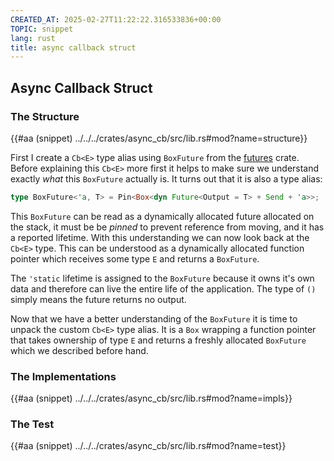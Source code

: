 ```yaml
---
CREATED_AT: 2025-02-27T11:22:22.316533836+00:00
TOPIC: snippet
lang: rust
title: async callback struct
---
```


## Async Callback Struct

### The Structure

{{#aa (snippet) ../../../crates/async_cb/src/lib.rs#mod?name=structure}}

First I create a `Cb<E>` type alias using `BoxFuture` from the [futures]
crate.  Before explaining this `Cb<E>` more first it helps to make sure
we understand exactly _what_ this `BoxFuture` actually is.  It turns out
that it is also a type alias:

```rust
type BoxFuture<'a, T> = Pin<Box<dyn Future<Output = T> + Send + 'a>>;
```

This `BoxFuture` can be read as a dynamically allocated future allocated on
the stack, it must be be _pinned_ to prevent reference from moving, and
it has a reported lifetime.  With this understanding we can now look back
at the `Cb<E>` type.  This can be understood as a dynamically allocated
function pointer which receives some type `E` and returns a `BoxFuture`.

The `'static` lifetime is assigned to the `BoxFuture` because it owns it's
own data and therefore can live the entire life of the application.  The
type of `()` simply means the future returns no output.

Now that we have a better understanding of the `BoxFuture` it is time to
unpack the custom `Cb<E>` type alias.  It is a `Box` wrapping a function
pointer that takes ownership of type `E` and returns a freshly allocated
`BoxFuture` which we described before hand.

### The Implementations

{{#aa (snippet) ../../../crates/async_cb/src/lib.rs#mod?name=impls}}

### The Test

{{#aa (snippet) ../../../crates/async_cb/src/lib.rs#mod?name=test}}

[futures]: https://crates.io/crates/futures
